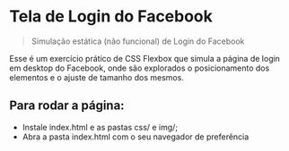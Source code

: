 # Tela de Login do Facebook
> Simulação estática (não funcional) de Login do Facebook

Esse é um exercício prático de CSS Flexbox que simula a página de login
em desktop do Facebook, onde são explorados o posicionamento dos elementos e
o ajuste de tamanho dos mesmos.

## Para rodar a página:

- Instale index.html e as pastas css/ e img/;
- Abra a pasta index.html com o seu navegador de preferência
